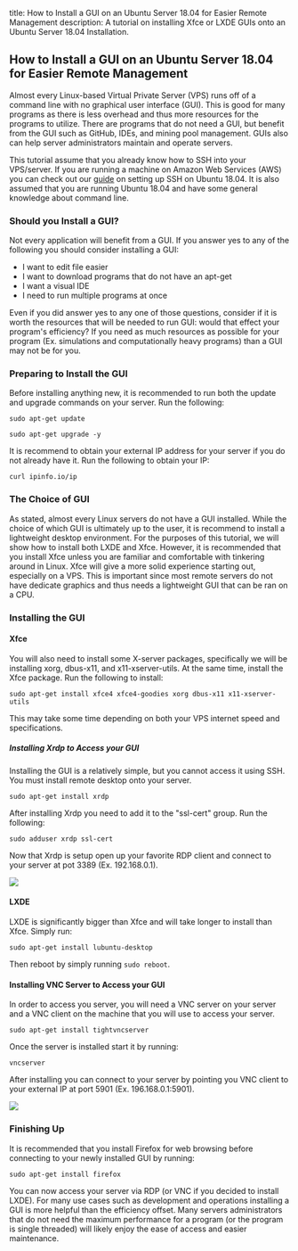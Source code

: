 title: How to Install a GUI on an Ubuntu Server 18.04 for Easier Remote Management
description: A tutorial on installing Xfce or LXDE GUIs onto an Ubuntu Server 18.04 Installation.

## How to Install a GUI on an Ubuntu Server 18.04 for Easier Remote Management

Almost every Linux-based Virtual Private Server (VPS) runs off of a command line with no graphical user interface (GUI). This is good for many programs as there is less overhead and thus more resources for the programs to utilize. There are programs that do not need a GUI, but benefit from the GUI such as GitHub, IDEs, and mining pool management. GUIs also can help server administrators maintain and operate servers. 

This tutorial assume that you already know how to SSH into your VPS/server. If you are running a machine on Amazon Web Services (AWS) you can check out our [guide](https://www.section.io/engineering-education/setup-ssh-ubuntu-vm-aws/) on setting up SSH on Ubuntu 18.04. It is also assumed that you are running Ubuntu 18.04 and have some general knowledge about command line. 

### Should you Install a GUI?

Not every application will benefit from a GUI. If you answer yes to any of the following you should consider installing a GUI:

<ul>
    <li>I want to edit file easier</li>
    <li>I want to download programs that do not have an apt-get</li>
    <li>I want a visual IDE</li>
    <li>I need to run multiple programs at once</li>
</ul>

Even if you did answer yes to any one of those questions, consider if it is worth the resources that will be needed to run GUI: would that effect your program's efficiency? If you need as much resources as possible for your program (Ex. simulations and computationally heavy programs) than a GUI may not be for you.

### Preparing to Install the GUI

Before installing anything new, it is recommended to run both the update and upgrade commands on your server.  Run the following:

`sudo apt-get update`

`sudo apt-get upgrade -y `

It is recommend to obtain your external IP address for your server if you do not already have it. Run the following to obtain your IP:

`curl ipinfo.io/ip`

### The Choice of GUI

As stated, almost every Linux servers do not have a GUI installed. While the choice of which GUI is ultimately up to the user, it is recommend to install a lightweight desktop environment. For the purposes of this tutorial, we will show how to install both LXDE and Xfce. However, it is recommended that you install Xfce unless you are familiar and comfortable with tinkering around in Linux. Xfce will give a more solid experience starting out, especially on a VPS. This is important since most remote servers do not have dedicate graphics and thus needs a lightweight GUI that can be ran on a CPU.

### Installing the GUI

#### Xfce

You will also need to install some X-server packages, specifically we will be installing xorg, dbus-x11, and x11-xserver-utils. At the same time, install the Xfce package. Run the following to install:

`sudo apt-get install xfce4 xfce4-goodies xorg dbus-x11 x11-xserver-utils`

This may take some time depending on both your VPS internet speed and specifications.

##### Installing Xrdp to Access your GUI 

Installing the GUI is a relatively simple, but you cannot access it using SSH. You must install remote desktop onto your server.
	
`sudo apt-get install xrdp`
	
After installing Xrdp you need to add it to the "ssl-cert" group. Run the following:
	
`sudo adduser xrdp ssl-cert`

Now that Xrdp is setup open up your favorite RDP client and connect to your server at pot 3389 (Ex. 192.168.0.1).

![](https://newsitech.weebly.com/uploads/2/0/5/4/20542424/screen-shot-2020-07-23-at-3-33-52-pm_orig.png)

#### LXDE

LXDE is significantly bigger than Xfce and will take longer to install than Xfce. Simply run:

`sudo apt-get install lubuntu-desktop`

Then reboot by simply running `sudo reboot`.

#### Installing VNC Server to Access your GUI

In order to access you server, you will need a VNC server on your server and a VNC client on the machine that you will use to access your server.

`sudo apt-get install tightvncserver`

Once the server is installed start it by running:

`vncserver`

After installing you can connect to your server by pointing you VNC client to your external IP at port 5901 (Ex. 196.168.0.1:5901).

![](https://newsitech.weebly.com/uploads/2/0/5/4/20542424/screen-shot-2020-07-23-at-3-33-52-pm_orig.png)

### Finishing Up

It is recommended that you install Firefox for web browsing before connecting to your newly installed GUI by running:

`sudo apt-get install firefox`

You can now access your server via RDP (or VNC if you decided to install LXDE). For many use cases such as development and operations  installing a GUI is more helpful than the efficiency offset. Many servers administrators that do not need the maximum performance for a program (or the program is single threaded) will likely enjoy the ease of access and easier maintenance.
